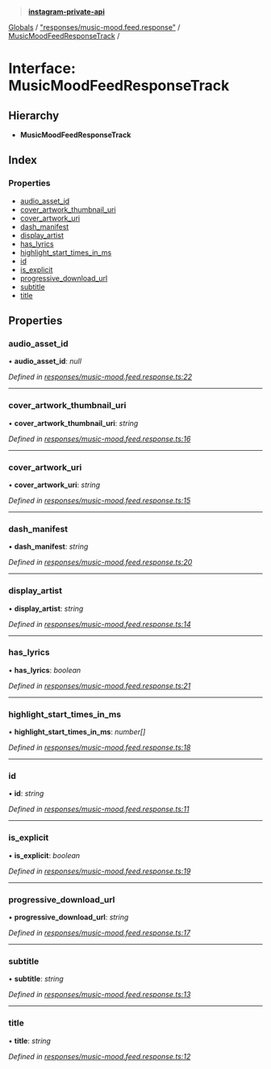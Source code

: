 > **[instagram-private-api](../README.md)**

[Globals](../README.md) / ["responses/music-mood.feed.response"](../modules/_responses_music_mood_feed_response_.md) / [MusicMoodFeedResponseTrack](_responses_music_mood_feed_response_.musicmoodfeedresponsetrack.md) /

# Interface: MusicMoodFeedResponseTrack

## Hierarchy

* **MusicMoodFeedResponseTrack**

## Index

### Properties

* [audio_asset_id](_responses_music_mood_feed_response_.musicmoodfeedresponsetrack.md#audio_asset_id)
* [cover_artwork_thumbnail_uri](_responses_music_mood_feed_response_.musicmoodfeedresponsetrack.md#cover_artwork_thumbnail_uri)
* [cover_artwork_uri](_responses_music_mood_feed_response_.musicmoodfeedresponsetrack.md#cover_artwork_uri)
* [dash_manifest](_responses_music_mood_feed_response_.musicmoodfeedresponsetrack.md#dash_manifest)
* [display_artist](_responses_music_mood_feed_response_.musicmoodfeedresponsetrack.md#display_artist)
* [has_lyrics](_responses_music_mood_feed_response_.musicmoodfeedresponsetrack.md#has_lyrics)
* [highlight_start_times_in_ms](_responses_music_mood_feed_response_.musicmoodfeedresponsetrack.md#highlight_start_times_in_ms)
* [id](_responses_music_mood_feed_response_.musicmoodfeedresponsetrack.md#id)
* [is_explicit](_responses_music_mood_feed_response_.musicmoodfeedresponsetrack.md#is_explicit)
* [progressive_download_url](_responses_music_mood_feed_response_.musicmoodfeedresponsetrack.md#progressive_download_url)
* [subtitle](_responses_music_mood_feed_response_.musicmoodfeedresponsetrack.md#subtitle)
* [title](_responses_music_mood_feed_response_.musicmoodfeedresponsetrack.md#title)

## Properties

###  audio_asset_id

• **audio_asset_id**: *null*

*Defined in [responses/music-mood.feed.response.ts:22](https://github.com/dilame/instagram-private-api/blob/01eb399/src/responses/music-mood.feed.response.ts#L22)*

___

###  cover_artwork_thumbnail_uri

• **cover_artwork_thumbnail_uri**: *string*

*Defined in [responses/music-mood.feed.response.ts:16](https://github.com/dilame/instagram-private-api/blob/01eb399/src/responses/music-mood.feed.response.ts#L16)*

___

###  cover_artwork_uri

• **cover_artwork_uri**: *string*

*Defined in [responses/music-mood.feed.response.ts:15](https://github.com/dilame/instagram-private-api/blob/01eb399/src/responses/music-mood.feed.response.ts#L15)*

___

###  dash_manifest

• **dash_manifest**: *string*

*Defined in [responses/music-mood.feed.response.ts:20](https://github.com/dilame/instagram-private-api/blob/01eb399/src/responses/music-mood.feed.response.ts#L20)*

___

###  display_artist

• **display_artist**: *string*

*Defined in [responses/music-mood.feed.response.ts:14](https://github.com/dilame/instagram-private-api/blob/01eb399/src/responses/music-mood.feed.response.ts#L14)*

___

###  has_lyrics

• **has_lyrics**: *boolean*

*Defined in [responses/music-mood.feed.response.ts:21](https://github.com/dilame/instagram-private-api/blob/01eb399/src/responses/music-mood.feed.response.ts#L21)*

___

###  highlight_start_times_in_ms

• **highlight_start_times_in_ms**: *number[]*

*Defined in [responses/music-mood.feed.response.ts:18](https://github.com/dilame/instagram-private-api/blob/01eb399/src/responses/music-mood.feed.response.ts#L18)*

___

###  id

• **id**: *string*

*Defined in [responses/music-mood.feed.response.ts:11](https://github.com/dilame/instagram-private-api/blob/01eb399/src/responses/music-mood.feed.response.ts#L11)*

___

###  is_explicit

• **is_explicit**: *boolean*

*Defined in [responses/music-mood.feed.response.ts:19](https://github.com/dilame/instagram-private-api/blob/01eb399/src/responses/music-mood.feed.response.ts#L19)*

___

###  progressive_download_url

• **progressive_download_url**: *string*

*Defined in [responses/music-mood.feed.response.ts:17](https://github.com/dilame/instagram-private-api/blob/01eb399/src/responses/music-mood.feed.response.ts#L17)*

___

###  subtitle

• **subtitle**: *string*

*Defined in [responses/music-mood.feed.response.ts:13](https://github.com/dilame/instagram-private-api/blob/01eb399/src/responses/music-mood.feed.response.ts#L13)*

___

###  title

• **title**: *string*

*Defined in [responses/music-mood.feed.response.ts:12](https://github.com/dilame/instagram-private-api/blob/01eb399/src/responses/music-mood.feed.response.ts#L12)*